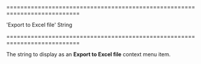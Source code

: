 <!--**
/*-------------------------------------------
    Auto-generated file. Do not modify.
-------------------------------------------

**-->
===========================================================================
<!--default-->'Export to Excel file'<!--/default-->
<!--type-->String<!--/type-->
===========================================================================

<!--shortDescription-->
The string to display as an **Export to Excel file** context menu item.
<!--/shortDescription-->

<!--fullDescription-->

<!--/fullDescription-->